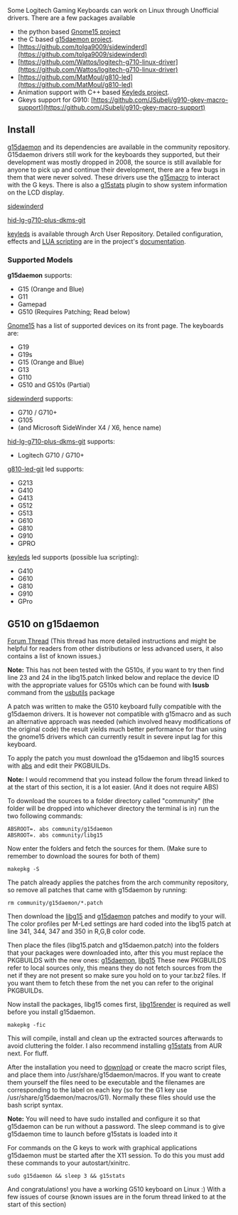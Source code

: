 Some Logitech Gaming Keyboards can work on Linux through Unofficial drivers. There are a few packages available

*   the python based [Gnome15 project](http://www.gnome15.org)
*   the C based [g15daemon project](http://sourceforge.net/projects/g15daemon/).
*   [https://github.com/tolga9009/sidewinderd](https://github.com/tolga9009/sidewinderd)
*   [https://github.com/Wattos/logitech-g710-linux-driver](https://github.com/Wattos/logitech-g710-linux-driver)
*   [https://github.com/MatMoul/g810-led](https://github.com/MatMoul/g810-led)
*   Animation support with C++ based [Keyleds project](https://github.com/spectras/keyleds).
*   Gkeys support for G910: [https://github.com/JSubelj/g910-gkey-macro-support](https://github.com/JSubelj/g910-gkey-macro-support)

## Install

[g15daemon](https://www.archlinux.org/packages/?name=g15daemon) and its dependencies are available in the community repository. G15daemon drivers still work for the keyboards they supported, but their development was mostly dropped in 2008, the source is still available for anyone to pick up and continue their development, there are a few bugs in them that were never solved. These drivers use the [g15macro](https://aur.archlinux.org/packages/g15macro/) to interact with the G keys. There is also a [g15stats](https://aur.archlinux.org/packages/g15stats/) plugin to show system information on the LCD display.

[sidewinderd](https://aur.archlinux.org/packages/sidewinderd/)

[hid-lg-g710-plus-dkms-git](https://aur.archlinux.org/packages/hid-lg-g710-plus-dkms-git/)

[keyleds](https://aur.archlinux.org/packages/keyleds/) is available through Arch User Repository. Detailed configuration, effects and [LUA scripting](https://github.com/spectras/keyleds/wiki/LUA-Introduction) are in the project's [documentation](https://github.com/spectras/keyleds/wiki/).

### Supported Models

**g15daemon** supports:

*   G15 (Orange and Blue)
*   G11
*   Gamepad
*   G510 (Requires Patching; Read below)

[Gnome15](http://gnome15.org/) has a list of supported devices on its front page. The keyboards are:

*   G19
*   G19s
*   G15 (Orange and Blue)
*   G13
*   G110
*   G510 and G510s (Partial)

[sidewinderd](https://aur.archlinux.org/packages/sidewinderd/) supports:

*   G710 / G710+
*   G105
*   (and Microsoft SideWinder X4 / X6, hence name)

[hid-lg-g710-plus-dkms-git](https://aur.archlinux.org/packages/hid-lg-g710-plus-dkms-git/) supports:

*   Logitech G710 / G710+

[g810-led-git](https://aur.archlinux.org/packages/g810-led-git/) led supports:

*   G213
*   G410
*   G413
*   G512
*   G513
*   G610
*   G810
*   G910
*   GPRO

[keyleds](https://aur.archlinux.org/packages/keyleds/) led supports (possible lua scripting):

*   G410
*   G610
*   G810
*   G910
*   GPro

## G510 on g15daemon

[Forum Thread](https://bbs.archlinux.org/viewtopic.php?pid=1421825) (This thread has more detailed instructions and might be helpful for readers from other distributions or less advanced users, it also contains a list of known issues.)

**Note:** This has not been tested with the G510s, if you want to try then find line 23 and 24 in the libg15.patch linked below and replace the device ID with the appropriate values for G510s which can be found with **lsusb** command from the [usbutils](https://www.archlinux.org/packages/?name=usbutils) package

A patch was written to make the G510 keyboard fully compatible with the g15daemon drivers. It is however not compatible with g15macro and as such an alternative approach was needed (which involved heavy modifications of the original code) the result yields much better performance for than using the gnome15 drivers which can currently result in severe input lag for this keyboard.

To apply the patch you must download the g15daemon and libg15 sources with [abs](https://www.archlinux.org/packages/?name=abs) and edit their PKGBUILDs.

**Note:** I would recommend that you instead follow the forum thread linked to at the start of this section, it is a lot easier. (And it does not require ABS)

To download the sources to a folder directory called "community" (the folder will be dropped into whichever directory the terminal is in) run the two following commands:

```
ABSROOT=. abs community/g15daemon
ABSROOT=. abs community/libg15

```

Now enter the folders and fetch the sources for them. (Make sure to remember to download the soures for both of them)

```
makepkg -S

```

The patch already applies the patches from the arch community repository, so remove all patches that came with g15daemon by running:

```
rm community/g15daemon/*.patch

```

Then download the [libg15](http://pastebin.com/5VQixu64) and [g15daemon](http://pastebin.com/QeMVGnSU) patches and modify to your will. The color profiles per M-Led settings are hard coded into the libg15 patch at line 341, 344, 347 and 350 in R,G,B color code.

Then place the files (libg15.patch and g15daemon.patch) into the folders that your packages were downloaded into, after this you must replace the PKGBUILDS with the new ones: [g15daemon](http://pastebin.com/Ff2vAEkd), [libg15](http://pastebin.com/56a3cHhf) These new PKGBUILDS refer to local sources only, this means they do not fetch sources from the net if they are not present so make sure you hold on to your tar.bz2 files. If you want them to fetch these from the net you can refer to the original PKGBUILDs.

Now install the packages, libg15 comes first, [libg15render](https://www.archlinux.org/packages/?name=libg15render) is required as well before you install g15daemon.

```
makepkg -fic

```

This will compile, install and clean up the extracted sources afterwards to avoid cluttering the folder. I also recommend installing [g15stats](https://aur.archlinux.org/packages/g15stats/) from AUR next. For fluff.

After the installation you need to [download](http://www.mediafire.com/download/s24d6gjnzm4w34w/macros..rar) or create the macro script files, and place them into /usr/share/g15daemon/macros. If you want to create them yourself the files need to be executable and the filenames are corresponding to the label on each key (so for the G1 key use /usr/share/g15daemon/macros/G1). Normally these files should use the bash script syntax.

**Note:** You will need to have sudo installed and configure it so that g15daemon can be run without a password. The sleep command is to give g15daemon time to launch before g15stats is loaded into it

For commands on the G keys to work with graphical applications g15daemon must be started after the X11 session. To do this you must add these commands to your autostart/xinitrc.

```
sudo g15daemon && sleep 3 && g15stats

```

And congratulations! you have a working G510 keyboard on Linux :) With a few issues of course (known issues are in the forum thread linked to at the start of this section)